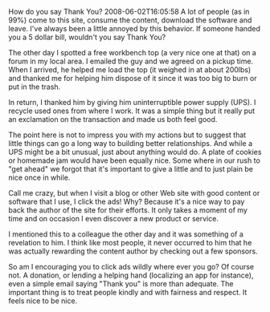 How do you say Thank You?
2008-06-02T16:05:58
A lot of people (as in 99%) come to this site, consume the content, download the software and leave. I've always been a little annoyed by this behavior. If someone handed you a 5 dollar bill, wouldn't you say Thank You?

The other day I spotted a free workbench top (a very nice one at that) on a forum in my local area. I emailed the guy and we agreed on a pickup time. When I arrived, he helped me load the top (it weighed in at about 200lbs) and thanked me for helping him dispose of it since it was too big to burn or put in the trash.

In return, I thanked him by giving him uninterruptible power supply (UPS). I recycle used ones from where I work. It was a simple thing but it really put an exclamation on the transaction and made us both feel good.

The point here is not to impress you with my actions but to suggest that little things can go a long way to building better relationships. And while a UPS might be a bit unusual, just about anything would do. A plate of cookies or homemade jam would have been equally nice. Some where in our rush to "get ahead" we forgot that it's important to give a little and to just plain be nice once in while.

Call me crazy, but when I visit a blog or other Web site with good content or software that I use, I click the ads! Why? Because it's a nice way to pay back the author of the site for their efforts. It only takes a moment of my time and on occasion I even discover a new product or service.

I mentioned this to a colleague the other day and it was something of a revelation to him. I think like most people, it never occurred to him that he was actually rewarding the content author by checking out a few sponsors.

So am I encouraging you to click ads wildly where ever you go? Of course not. A donation, or lending a helping hand (localizing an app for instance), even a simple email saying "Thank you" is more than adequate. The important thing is to treat people kindly and with fairness and respect. It feels nice to be nice.
